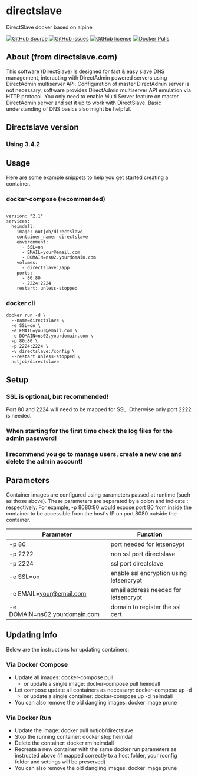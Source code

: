 # directslave
DirectSlave docker based on alpine

[![GitHub Source](https://img.shields.io/badge/github-source-ffb64c?style=flat-square&logo=github&logoColor=white&labelColor=757575)](https://github.com/scraane/directslave)
[![GitHub issues](https://img.shields.io/github/issues/scraane/directslave?style=flat-square)](https://github.com/scraane/directslave/issues)
[![GitHub license](https://img.shields.io/github/license/scraane/directslave?style=flat-square)](https://github.com/scraane/directslave/blob/main/LICENSE)
[![Docker Pulls](https://img.shields.io/docker/pulls/nutjob/directslave?style=flat-square)](https://hub.docker.com/r/nutjob/directslave)


## About (from directslave.com)
This software (DirectSlave) is designed for fast & easy slave DNS management, interacting with DirectAdmin powered servers using DirectAdmin multiserver API. Configuration of master DirectAdmin server is not necessary, software provides DirectAdmin multiserver API emulation via HTTP protocol. You only need to enable Multi Server feature on master DirectAdmin server and set it up to work with DirectSlave. Basic understanding of DNS basics also might be helpful.

## Directslave version
### Using 3.4.2

## Usage
Here are some example snippets to help you get started creating a container.

### docker-compose (recommended)
```
---
version: "2.1"
services:
  heimdall:
    image: nutjob/directslave
    container_name: directslave
    environment:
      - SSL=on
      - EMAIL=your@email.com
      - DOMAIN=ns02.yourdomain.com
    volumes:
      - directslave:/app
    ports:
      - 80:80
      - 2224:2224
    restart: unless-stopped
```

### docker cli
```
docker run -d \
  --name=directslave \
  -e SSL=on \
  -e EMAIL=your@email.com \
  -e DOMAIN=ns02.yourdomain.com \
  -p 80:80 \
  -p 2224:2224 \
  -v directslave:/config \
  --restart unless-stopped \
  nutjob/directslave
```

## Setup
### SSL is optional, but recommended!

Port 80 and 2224 will need to be mapped for SSL. Otherwise only port 2222 is needed.

### When starting for the first time check the log files for the admin password!
### I recommend you go to manage users, create a new one and delete the admin account!

## Parameters

Container images are configured using parameters passed at runtime (such as those above). These parameters are separated by a colon and indicate <external>:<internal> respectively. For example, -p 8080:80 would expose port 80 from inside the container to be accessible from the host's IP on port 8080 outside the container.
  
|Parameter|Function|
|---------|--------|
|-p 80|port needed for letsencypt|
|-p 2222|non ssl port directslave|
|-p 2224|ssl port directslave|
|-e SSL=on|enable ssl encryption using letsencrypt|
|-e EMAIL=your@email.com|email address needed for letsencrypt|
|-e DOMAIN=ns02.yourdomain.com|domain to register the ssl cert|
  
## Updating Info

Below are the instructions for updating containers:

### Via Docker Compose
* Update all images: docker-compose pull
  * or update a single image: docker-compose pull heimdall
* Let compose update all containers as necessary: docker-compose up -d
  * or update a single container: docker-compose up -d heimdall
* You can also remove the old dangling images: docker image prune

### Via Docker Run
* Update the image: docker pull nutjob/directslave
* Stop the running container: docker stop heimdall
* Delete the container: docker rm heimdall
* Recreate a new container with the same docker run parameters as instructed above (if mapped correctly to a host folder, your /config folder and settings will be preserved)
* You can also remove the old dangling images: docker image prune
